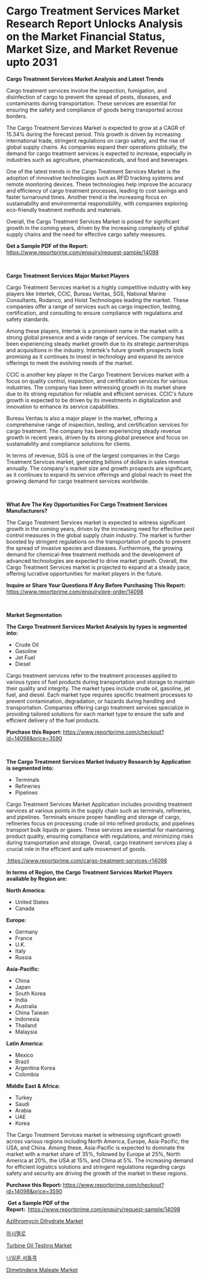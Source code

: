 <p><h1>Cargo Treatment Services Market Research Report Unlocks Analysis on the Market Financial Status, Market Size, and Market Revenue upto 2031</h1></p><p><strong>Cargo Treatment Services Market Analysis and Latest Trends</strong></p>
<p><p>Cargo treatment services involve the inspection, fumigation, and disinfection of cargo to prevent the spread of pests, diseases, and contaminants during transportation. These services are essential for ensuring the safety and compliance of goods being transported across borders.</p><p>The Cargo Treatment Services Market is expected to grow at a CAGR of 15.34% during the forecast period. This growth is driven by increasing international trade, stringent regulations on cargo safety, and the rise of global supply chains. As companies expand their operations globally, the demand for cargo treatment services is expected to increase, especially in industries such as agriculture, pharmaceuticals, and food and beverages.</p><p>One of the latest trends in the Cargo Treatment Services Market is the adoption of innovative technologies such as RFID tracking systems and remote monitoring devices. These technologies help improve the accuracy and efficiency of cargo treatment processes, leading to cost savings and faster turnaround times. Another trend is the increasing focus on sustainability and environmental responsibility, with companies exploring eco-friendly treatment methods and materials.</p><p>Overall, the Cargo Treatment Services Market is poised for significant growth in the coming years, driven by the increasing complexity of global supply chains and the need for effective cargo safety measures.</p></p>
<p><strong>Get a Sample PDF of the Report:&nbsp;</strong> <a href="https://www.reportprime.com/enquiry/request-sample/14098">https://www.reportprime.com/enquiry/request-sample/14098</a></p>
<p>&nbsp;</p>
<p><strong>Cargo Treatment Services Major Market Players</strong></p>
<p><p>Cargo Treatment Services market is a highly competitive industry with key players like Intertek, CCIC, Bureau Veritas, SGS, National Marine Consultants, Rodanco, and Hoist Technologies leading the market. These companies offer a range of services such as cargo inspection, testing, certification, and consulting to ensure compliance with regulations and safety standards.</p><p>Among these players, Intertek is a prominent name in the market with a strong global presence and a wide range of services. The company has been experiencing steady market growth due to its strategic partnerships and acquisitions in the industry. Intertek's future growth prospects look promising as it continues to invest in technology and expand its service offerings to meet the evolving needs of the market.</p><p>CCIC is another key player in the Cargo Treatment Services market with a focus on quality control, inspection, and certification services for various industries. The company has been witnessing growth in its market share due to its strong reputation for reliable and efficient services. CCIC's future growth is expected to be driven by its investments in digitalization and innovation to enhance its service capabilities.</p><p>Bureau Veritas is also a major player in the market, offering a comprehensive range of inspection, testing, and certification services for cargo treatment. The company has been experiencing steady revenue growth in recent years, driven by its strong global presence and focus on sustainability and compliance solutions for clients.</p><p>In terms of revenue, SGS is one of the largest companies in the Cargo Treatment Services market, generating billions of dollars in sales revenue annually. The company's market size and growth prospects are significant, as it continues to expand its service offerings and global reach to meet the growing demand for cargo treatment services worldwide.</p></p>
<p>&nbsp;</p>
<p><strong>What Are The Key Opportunities For Cargo Treatment Services Manufacturers?</strong></p>
<p><p>The Cargo Treatment Services market is expected to witness significant growth in the coming years, driven by the increasing need for effective pest control measures in the global supply chain industry. The market is further boosted by stringent regulations on the transportation of goods to prevent the spread of invasive species and diseases. Furthermore, the growing demand for chemical-free treatment methods and the development of advanced technologies are expected to drive market growth. Overall, the Cargo Treatment Services market is projected to expand at a steady pace, offering lucrative opportunities for market players in the future.</p></p>
<p><strong>Inquire or Share Your Questions If Any Before Purchasing This Report:</strong> <a href="https://www.reportprime.com/enquiry/pre-order/14098">https://www.reportprime.com/enquiry/pre-order/14098</a></p>
<p>&nbsp;</p>
<p><strong>Market Segmentation</strong></p>
<p><strong>The Cargo Treatment Services Market Analysis by types is segmented into:</strong></p>
<p><ul><li>Crude Oil</li><li>Gasoline</li><li>Jet Fuel</li><li>Diesel</li></ul></p>
<p><p>Cargo treatment services refer to the treatment processes applied to various types of fuel products during transportation and storage to maintain their quality and integrity. The market types include crude oil, gasoline, jet fuel, and diesel. Each market type requires specific treatment processes to prevent contamination, degradation, or hazards during handling and transportation. Companies offering cargo treatment services specialize in providing tailored solutions for each market type to ensure the safe and efficient delivery of the fuel products.</p></p>
<p><strong>Purchase this Report:&nbsp;</strong><a href="https://www.reportprime.com/checkout?id=14098&price=3590">https://www.reportprime.com/checkout?id=14098&price=3590</a></p>
<p>&nbsp;</p>
<p><strong>The Cargo Treatment Services Market Industry Research by Application is segmented into:</strong></p>
<p><ul><li>Terminals</li><li>Refineries</li><li>Pipelines</li></ul></p>
<p><p>Cargo Treatment Services Market Application includes providing treatment services at various points in the supply chain such as terminals, refineries, and pipelines. Terminals ensure proper handling and storage of cargo, refineries focus on processing crude oil into refined products, and pipelines transport bulk liquids or gases. These services are essential for maintaining product quality, ensuring compliance with regulations, and minimizing risks during transportation and storage. Overall, cargo treatment services play a crucial role in the efficient and safe movement of goods.</p></p>
<p><a href="https://www.reportprime.com/cargo-treatment-services-r14098">&nbsp;https://www.reportprime.com/cargo-treatment-services-r14098</a></p>
<p><strong>In terms of Region, the Cargo Treatment Services Market Players available by Region are:</strong></p>
<p>
    <p> <strong> North America: </strong>
        <ul>
            <li>United States</li>
            <li>Canada</li>
        </ul>
        </p> 
    <p> <strong> Europe: </strong>
        <ul>
            <li>Germany</li>
            <li>France</li>
            <li>U.K.</li>
            <li>Italy</li>
            <li>Russia</li>
        </ul>
        </p> 
    <p> <strong> Asia-Pacific: </strong>
        <ul>
            <li>China</li>
            <li>Japan</li>
            <li>South Korea</li>
            <li>India</li>
            <li>Australia</li>
            <li>China Taiwan</li>
            <li>Indonesia</li>
            <li>Thailand</li>
            <li>Malaysia</li>
        </ul>
        </p> 
    <p> <strong> Latin America: </strong>
        <ul>
            <li>Mexico</li>
            <li>Brazil</li>
            <li>Argentina Korea</li>
            <li>Colombia</li>
        </ul>
        </p> 
    <p> <strong> Middle East & Africa: </strong>
        <ul>
            <li>Turkey</li>
            <li>Saudi</li>
            <li>Arabia</li>
            <li>UAE</li>
            <li>Korea</li>
        </ul>
    </p>
    </p>
<p><p>The Cargo Treatment Services market is witnessing significant growth across various regions including North America, Europe, Asia-Pacific, the USA, and China. Among these, Asia-Pacific is expected to dominate the market with a market share of 35%, followed by Europe at 25%, North America at 20%, the USA at 15%, and China at 5%. The increasing demand for efficient logistics solutions and stringent regulations regarding cargo safety and security are driving the growth of the market in these regions.</p></p>
<p><strong>Purchase this Report: </strong><a href="https://www.reportprime.com/checkout?id=14098&price=3590">https://www.reportprime.com/checkout?id=14098&price=3590</a></p>
<p>&nbsp;<strong>Get a Sample PDF of the Report:&nbsp;&nbsp;</strong><a href="https://www.reportprime.com/enquiry/request-sample/14098">https://www.reportprime.com/enquiry/request-sample/14098</a></p>
<p><strong></strong></p>
<p><p><a href="https://issuu.com/reportprime-2/docs/azithromycin-dihydrate-market-size-2030.pptx">Azithromycin Dihydrate Market</a></p><p><a href="https://github.com/TrevorKruvalis5678/Market-Research-Report-List-1/blob/main/139002322962.md">마시멜로</a></p><p><a href="https://github.com/elizabethdagraca/Market-Research-Report-List-2/blob/main/turbine-oil-testing-market.md">Turbine Oil Testing Market</a></p><p><a href="https://github.com/lzuwsfreyoq70/Market-Research-Report-List-1/blob/main/241088322961.md">나일론 셔틀콕</a></p><p><a href="https://issuu.com/reportprime-2/docs/dimetindene-maleate-market-size-2030.pptx">Dimetindene Maleate Market</a></p></p>